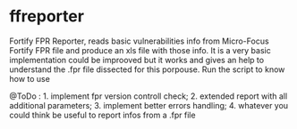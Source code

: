 # ffreporter
Fortify FPR Reporter, reads basic vulnerabilities info from Micro-Focus Fortify FPR file and produce an xls file with those info. 
It is a very basic implementation could be improoved but it works and gives an help to understand the .fpr file dissected for this porpouse.
 Run the script to know how to use

@ToDo : 1. implement fpr version controll check; 
        2. extended report with all additional parameters;
        3. implement better errors handling; 
        4. whatever you could think be useful to report infos from a .fpr file
        
